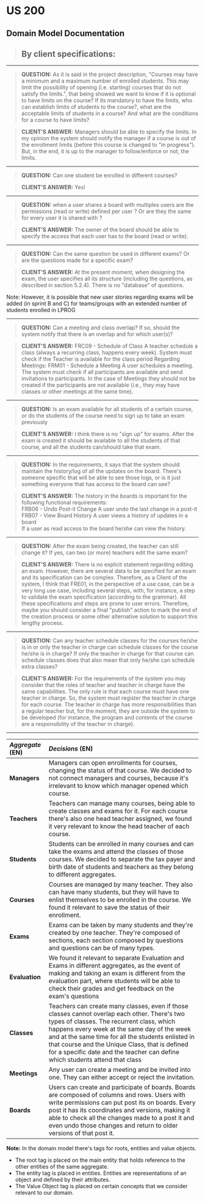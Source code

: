 # US 200

## Domain Model Documentation

>## By client specifications:

---
>**QUESTION:** As it is said in the project description, "Courses may have a minimum and a maximum number of enrolled students. This may limit the possibility of opening (i.e. starting) courses that do not satisfy the limits.", that being showed we want to know if it is optional to have limits on the course?
If its mandatory to have the limits, who can establish limits of students  to the course?, what are the acceptable limits of students in a course? And what are the conditions for a course to have limits?

> **CLIENT'S ANSWER:** Managers should be able to specify the limits. In my opinion the system should notify the manager if a course is out of the enrollment limits (before this course is changed to "in progress"). But, in the end, it is up to the manager to follow/enforce or not, the limits.

---

>**QUESTION:** Can one student be enrolled in different courses?

>**CLIENT'S ANSWER:** Yes!

---

>**QUESTION:** when a user shares a board with multiples users are the permissions (read or write) defined per user ?
Or are they the same for every user it is shared with ?

>**CLIENT'S ANSWER:** The owner of the board should be able to specify the access that each user has to the board (read or write).

---


>**QUESTION:** Can the same question be used in different exams? Or are the questions made for a specific exam?


>**CLIENT'S ANSWER:** At the present moment, when designing the exam, the user specifies all its structure (including the questions, as described in section 5.2.4). There is no "database" of questions.

Note: However, it is possible that new user stories regarding exams will be added (in sprint B and C) for teams/groups with an extended number of students enrolled in LPROG

---


>**QUESTION:** Can a meeting and class overlap? If so, should the system notify that there is an overlap and for which user(s)?

>**CLIENT'S ANSWER:** FRC09 - Schedule of Class A teacher schedule a class (always a recurring class, happens every week). System must check if the Teacher is available for the class period
Regarding Meetings: FRM01 - Schedule a Meeting A user schedules a meeting. The system must check if all participants are available and send invitations to participants.
In the case of Meetings they should not be created if the participants are not available (i.e., they may have classes or other meetings at the same time).

---


>**QUESTION:** Is an exam available for all students of a certain course, or do the students of the course need to sign up to take an exam previously

>**CLIENT'S ANSWER:** I think there is no "sign up" for exams. After the exam is created it should be available to all the students of that course, and all the students can/should take that exam.

---

>**QUESTION:** In the requirements, it says that the system should maintain the history/log of all the updates on the board. There's someone specific that will be able to see those logs, or is it just something everyone that has access to the board can see?

>**CLIENT'S ANSWER:** The history in the boards is important for the following functional requirements:<br/>
FRB06 - Undo Post-it Change A user undo the last change in a post-it<br/>
FRB07 - View Board History A user views a history of updates in a board<br/>
If a user as read access to the board he/she can view the history.

---


>**QUESTION:** After the exam being created, the teacher can still change it? If yes, can two (or more) teachers edit the same exam?

>**CLIENT'S ANSWER:** There is no explicit statement regarding editing an exam. However, there are several data to be specified for an exam and its specification can be complex. Therefore, as a Client of the system, I think that FRE01, in the perspective of a use case, can be a very long use case, including several steps, with, for instance, a step to validate the exam specification (according to the grammar). All these specifications and steps are prone to user errors. Therefore, maybe you should consider a final "publish" action to mark the end of the creation process or some other alternative solution to support this lengthy process.

---

>**QUESTION:** Can any teacher schedule classes for the courses he/she is in or only the teacher in charge can schedule classes for the course he/she is in charge?
If only the teacher in charge for that course can schedule classes does that also mean that only he/she can schedule extra classes?

>**CLIENT'S ANSWER:** For the requirements of the system you may consider that the roles of teacher and teacher in charge have the same capabilities. The only rule is that each course must have one teacher in charge. So, the system must register the teacher in charge for each course.
The teacher in charge has more responsibilities than a regular teacher but, for the moment, they are outside the system to be developed (for instance, the program and contents of the course are a responsibility of the teacher in charge).

---


| **_Aggregate_** (EN) | **_Decisions_** (EN)                                                                                                                                                                                                                                                                                                                                                               |                                       
|:---------------------|:-----------------------------------------------------------------------------------------------------------------------------------------------------------------------------------------------------------------------------------------------------------------------------------------------------------------------------------------------------------------------------------|
| **Managers**         | Managers can open enrollments for courses, changing the status of that course. We decided to not connect managers and courses, because it's irrelevant to know which manager opened which course.                                                                                                                                                                                  |
| **Teachers**         | Teachers can manage many courses, being able to create classes and exams for it. For each course there's also one head teacher assigned, we found it very relevant to know the head teacher of each course.                                                                                                                                                                        |
| **Students**         | Students can be enrolled in many courses and can take the exams and attend the classes of those courses. We decided to separate the tax payer and birth date of students and teachers as they belong to different aggregates.                                                                                                                                                      |
| **Courses**          | Courses are managed by many teacher. They also can have many students, but they will have to enlist themselves to be enrolled in the course. We found it relevant to save the status of their enrollment.                                                                                                                                                                          |
| **Exams**            | Exams can be taken by many students and they're created by one teacher. They're composed of sections, each section composed by questions and questions can be of many types.                                                                                                                                                                                                       |
| **Evaluation**       | We found it relevant to separate Evaluation and Exams in different aggregates, as the event of making and taking an exam is different from the evaluation part, where students will be able to check their grades and get feedback on the exam's questions                                                                                                                         |
| **Classes**          | Teachers can create many classes, even if those classes cannot overlap each other. There's two types of classes. The recurrent class, which happens every week at the same day of the week and at the same time for all the students enlisted in that course and the Unique Class, that is defined for a specific date and the teacher can define which students attend that class |
| **Meetings**         | Any user can create a meeting and be invited into one. They can either accept or reject the invitation.                                                                                                                                                                                                                                                                            |
| **Boards**           | Users can create and participate of boards. Boards are composed of columns and rows. Users with write permissions can put post its on boards. Every post it has its coordinates and versions, making it able to check all the changes made to a post it and even undo those changes and return to older versions of that post it.                                                  |

**Note:** In the domain model there's tags for roots, entities and value objects. 
- The root tag is placed on the main entity that holds reference to the other entities of the same aggregate.
- The entity tag is placed in entities. Entities are representations of an object and defined by their attributes.
- The Value Object tag is placed on certain concepts that we consider relevant to our domain.